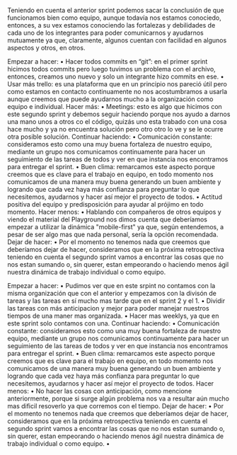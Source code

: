 Teniendo en cuenta el anterior sprint podemos sacar la conclusión de que funcionamos bien como equipo, aunque todavía nos estamos conociedo, entonces, a su vex estamos conociendo las fortalezas y debilidades de cada uno de los integrantes para poder comunicarnos y ayudarnos mutuamente ya que, claramente, algunos cuentan con facilidad en algunos aspectos y otros, en otros.

<!-- SPRINT 2 -->
Empezar a hacer: 
• Hacer todos commits en “git”: en el primer sprint hicimos todos commits pero luego tuvimos un problema con el archivo, entonces, creamos uno nuevo y solo un integrante hizo commits en ese. 
• Usar más trello: es una plataforma que en un principio nos pareció útil pero como estamos en contacto continuamente no nos acostumbramos a usarla aunque creemos que puede ayudarnos mucho a la organización como equipo e individual.
Hacer más:
• Meetings: esto es algo que hicimos con este segundo sprint y debemos seguir haciendo porque nos ayudo a darnos una mano unos a otros co el código, quizás uno esta trabado con una cosa hace mucho y ya no encuentra solución pero otro otro lo ve y se le ocurre otra posible solución.
Continuar haciendo:
• Comunicación constante: consideramos esto como una muy buena fortaleza de nuestro equipo, mediante un grupo nos comunicamos continuamente para hacer un seguimiento de las tareas de todos y ver en que instancia nos encontramos para entregar el sprint.
• Buen clima: remarcamos este aspecto porque creemos que es clave para el trabajo en equipo, en todo momento nos comunicamos de una manera muy buena generando un buen ambiente y logrando que cada vez haya más confianza para preguntar lo que necesitemos, ayudarnos y hacer así mejor el proyecto de todos.
• Actitud positiva del equipo y predisposición para ayudar al prójimo en todo momento.
Hacer menos:
• Hablando con compañeros de otros equipos y viendo el material del Playground nos dimos cuenta que deberíamos empezar a utilizar la dinámica "mobile-first" ya que, según entendemos, a pesar de ser algo mas que nada personal, sería la opción recomendada.
Dejar de hacer:
• Por el momento no tenemos nada que creemos que deberíamos dejar de hacer, consideramos que en la próxima retrospectiva teniendo en cuenta el segundo sprint vamos a encontrar las cosas que no nos estan sumando o, sin querer, estan empeorando o haciendo menos ágil nuestra dinámica de trabajo individual o como equipo.

<!-- SPRINT 3 -->
Empezar a hacer:
• Pudimos ver que en este srpint no contamos con la misma organización que con el anterior y empezamos con la divisón de tareas y las tareas en sí mucho mas tarde que en el sprint 2 y el 1.
• Dividir las tareas con más anticipacion y mejor para poder manejar nuestros tiempos de una maner mas organizada.
• Hacer mas weeklys, ya que en este sprint solo contamos con una.
Continuar haciendo:
• Comunicación constante: consideramos esto como una muy buena fortaleza de nuestro equipo, mediante un grupo nos comunicamos continuamente para hacer un seguimiento de las tareas de todos y ver en que instancia nos encontramos para entregar el sprint.
• Buen clima: remarcamos este aspecto porque creemos que es clave para el trabajo en equipo, en todo momento nos comunicamos de una manera muy buena generando un buen ambiente y logrando que cada vez haya más confianza para preguntar lo que necesitemos, ayudarnos y hacer así mejor el proyecto de todos.
Hacer menos:
• No hacer las cosas con anticipación, como mencione anteriormente, porque si surge algún problema nos va a resultar aún mucho mas dificil resoverlo ya que corremos con el tiempo.
Dejar de hacer:
• Por el momento no tenemos nada que creemos que deberíamos dejar de hacer, consideramos que en la próxima retrospectiva teniendo en cuenta el segundo sprint vamos a encontrar las cosas que no nos estan sumando o, sin querer, estan empeorando o haciendo menos ágil nuestra dinámica de trabajo individual o como equipo.
•





